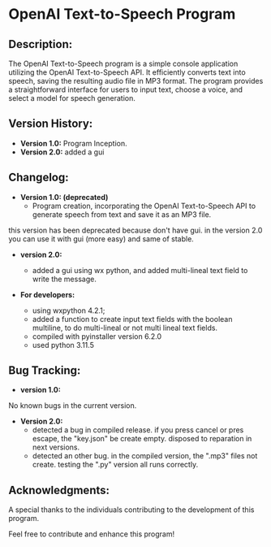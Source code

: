 # OpenAI Text-to-Speech Program

## Description:
The OpenAI Text-to-Speech program is a simple console application utilizing the OpenAI Text-to-Speech API. It efficiently converts text into speech, saving the resulting audio file in MP3 format. The program provides a straightforward interface for users to input text, choose a voice, and select a model for speech generation.

## Version History:
- **Version 1.0:** Program Inception.
- **Version 2.0:** added a gui
## Changelog:
- **Version 1.0: (deprecated)**
  - Program creation, incorporating the OpenAI Text-to-Speech API to generate speech from text and save it as an MP3 file.

this version has been deprecated because don't have gui. in  the version 2.0 you can use it with gui (more easy) and same of stable.

- **version 2.0:**
  - added a gui using wx python, and added multi-lineal text field to write the message.

- **For developers:**
  - using wxpython 4.2.1;
  - added a function to create input text fields with  the boolean multiline, to do multi-lineal or not multi lineal text fields.
  - compiled with pyinstaller version 6.2.0
  - used python 3.11.5
## Bug Tracking:
- **version 1.0:**

No known bugs in the current version.

- **Version 2.0:**
  - detected a bug in compiled release. if you press cancel or pres escape, the "key.json" be create empty. disposed to reparation in next versions.
  - detected an other bug. in the compiled version, the ".mp3" files not create. testing the ".py" version all runs correctly.

## Acknowledgments:
A special thanks to the individuals contributing to the development of this program.

Feel free to contribute and enhance this program!

